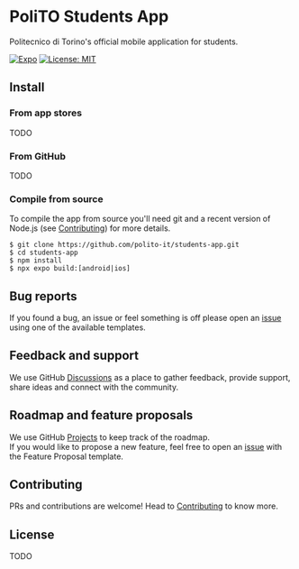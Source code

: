 # PoliTO Students App

Politecnico di Torino's official mobile application for students.

[![Expo](https://img.shields.io/badge/expo-1C1E24?logo=expo&logoColor=#D04A37)](https://expo.dev/)
[![License: MIT](https://img.shields.io/badge/license-MIT-brightgreen)](https://opensource.org/licenses/MIT)

## Install

### From app stores

TODO

### From GitHub

TODO

### Compile from source

To compile the app from source you'll need git and a recent version of Node.js (see [Contributing](./CONTRIBUTING.md))
for more details.

```shell
$ git clone https://github.com/polito-it/students-app.git
$ cd students-app
$ npm install
$ npx expo build:[android|ios]
```

## Bug reports

If you found a bug, an issue or feel something is off please open an [issue](https://github.com/polito-it/students-app/issues/new) using one of the available templates.

## Feedback and support

We use GitHub [Discussions](https://github.com/polito-it/students-app/discussions) as a place to gather feedback, provide support, share ideas and connect with the community.

## Roadmap and feature proposals

We use GitHub [Projects](https://github.com/orgs/polito-it/projects/2) to keep track of the roadmap.  
If you would like to propose a new feature, feel free to open an [issue](https://github.com/polito-it/students-app/issues/new) with the Feature Proposal template.

## Contributing

PRs and contributions are welcome! Head to [Contributing](./CONTRIBUTING.md) to know more.

## License

TODO
